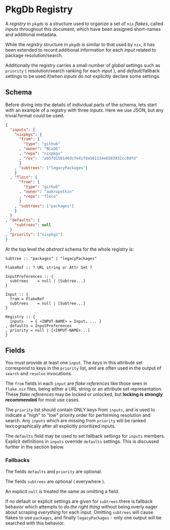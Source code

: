# PkgDb Registry

A _registry_ in `pkgdb` is a structure used to organize a set of `nix` _flakes_,
called _inputs_ throughout this document, which have been assigned short-names
and additional metadata.

While the _registry_ structure in `pkgdb` is similar to that used by `nix`, it
has been extended to record additional information for each _input_ related to
package resolution/search.

Additionally the registry carries a small number of _global_ settings such as
`priority` ( resolution/search ranking for each _input_ ), and
_default_/fallback settings to be used if/when _inputs_ do not explicitly
declare some settings.


## Schema

Before diving into the details of individual parts of the schema, lets start
with an example of a registry with three _inputs_.
Here we use JSON, but any trivial format could be used.

```json
{
  "inputs": {
    "nixpkgs": {
      "from": {
        "type": "github"
      , "owner": "NixOS"
      , "repo": "nixpkgs"
      , "rev":  "ab5fd150146dcfe41fda501134e6503932cc8dfd"
      }
    , "subtrees": ["legacyPackages"]
    }
  , "floco": {
      "from": {
        "type": "github"
      , "owner": "aakropotkin"
      , "repo": "floco"
      }
    , "subtrees": ["packages"]
    }
  }
, "defaults": {
    "subtrees": null
  }
, "priority": ["nixpkgs"]
}
```

At the top level the _abstract_ schema for the whole registry is:

```
Subtree :: "packages" | "legacyPackages"

FlakeRef :: ? URL string or Attr Set ?

InputPreferences :: {
  subtrees    = null | [Subtree...]
}

Input :: {
  from = FlakeRef
  subtrees    = null | [Subtree...]
}

Registry :: {
  inputs   = { <INPUT-NAME> = Input, ... }
, defaults = InputPreferences
, priority = null | [<INPUT-NAME>...]
}
```


## Fields

You must provide at least one `input`.
The _keys_ in this attribute set correspond to keys in the `priority` list,
and are often used in the output of `search` and `resolve` invocations.

The `from` fields in each `input` are _flake references_ like those seen in
`flake.nix` files, being either a URL string or an attribute set representation.
These _flake references_ may be locked or unlocked, but
**locking is strongly recommended** for most use cases.

The `priority` list should contain ONLY keys from `inputs`, and is used to
indicate a "high" to "low" priority order for performing resolution and search.
Any `inputs` which are missing from `priority` will be ranked lexicographically
after all explicitly prioritized inputs.

The `defaults` field may be used to set fallback settings for `inputs` members.
Explicit definitions in `inputs` override `defaults` settings.
This is discussed further in the section below.


### Fallbacks

The fields `defaults` and `priority` are optional.

The fields `subtrees` are optional ( everywhere ).

An explicit `null` is treated the same as omitting a field.


If no default or explicit settings are given for `subtrees`
there is fallback behavior which attempts to _do the right thing_ without being
overly eager about scraping _everything_ for each input.
Omitting `subtrees` will cause flakes to use `packages`, and finally
`legacyPackages` - only one output will be searched with this behavior.

